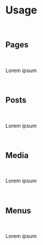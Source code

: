 # Usage

<br>

## Pages

<br>

Lorem ipsum

<br>

## Posts

<br>

Lorem ipsum

<br>

## Media

<br>

Lorem ipsum

<br>

## Menus

<br>

Lorem ipsum

<br>

